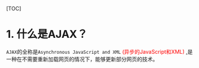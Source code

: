 [TOC]
# 1. 什么是AJAX？
`AJAX`的全称是`Asynchronous JavaScript and XML` <font style='color: red'> (异步的JavaScript和XML) </font>,是一种在不需要重新加载网页的情况下，能够更新部分网页的技术。
